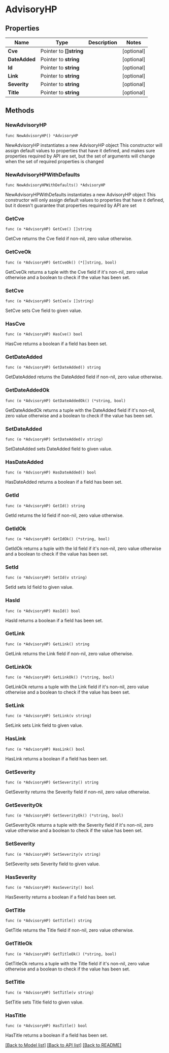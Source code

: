 # AdvisoryHP

## Properties

Name | Type | Description | Notes
------------ | ------------- | ------------- | -------------
**Cve** | Pointer to **[]string** |  | [optional] 
**DateAdded** | Pointer to **string** |  | [optional] 
**Id** | Pointer to **string** |  | [optional] 
**Link** | Pointer to **string** |  | [optional] 
**Severity** | Pointer to **string** |  | [optional] 
**Title** | Pointer to **string** |  | [optional] 

## Methods

### NewAdvisoryHP

`func NewAdvisoryHP() *AdvisoryHP`

NewAdvisoryHP instantiates a new AdvisoryHP object
This constructor will assign default values to properties that have it defined,
and makes sure properties required by API are set, but the set of arguments
will change when the set of required properties is changed

### NewAdvisoryHPWithDefaults

`func NewAdvisoryHPWithDefaults() *AdvisoryHP`

NewAdvisoryHPWithDefaults instantiates a new AdvisoryHP object
This constructor will only assign default values to properties that have it defined,
but it doesn't guarantee that properties required by API are set

### GetCve

`func (o *AdvisoryHP) GetCve() []string`

GetCve returns the Cve field if non-nil, zero value otherwise.

### GetCveOk

`func (o *AdvisoryHP) GetCveOk() (*[]string, bool)`

GetCveOk returns a tuple with the Cve field if it's non-nil, zero value otherwise
and a boolean to check if the value has been set.

### SetCve

`func (o *AdvisoryHP) SetCve(v []string)`

SetCve sets Cve field to given value.

### HasCve

`func (o *AdvisoryHP) HasCve() bool`

HasCve returns a boolean if a field has been set.

### GetDateAdded

`func (o *AdvisoryHP) GetDateAdded() string`

GetDateAdded returns the DateAdded field if non-nil, zero value otherwise.

### GetDateAddedOk

`func (o *AdvisoryHP) GetDateAddedOk() (*string, bool)`

GetDateAddedOk returns a tuple with the DateAdded field if it's non-nil, zero value otherwise
and a boolean to check if the value has been set.

### SetDateAdded

`func (o *AdvisoryHP) SetDateAdded(v string)`

SetDateAdded sets DateAdded field to given value.

### HasDateAdded

`func (o *AdvisoryHP) HasDateAdded() bool`

HasDateAdded returns a boolean if a field has been set.

### GetId

`func (o *AdvisoryHP) GetId() string`

GetId returns the Id field if non-nil, zero value otherwise.

### GetIdOk

`func (o *AdvisoryHP) GetIdOk() (*string, bool)`

GetIdOk returns a tuple with the Id field if it's non-nil, zero value otherwise
and a boolean to check if the value has been set.

### SetId

`func (o *AdvisoryHP) SetId(v string)`

SetId sets Id field to given value.

### HasId

`func (o *AdvisoryHP) HasId() bool`

HasId returns a boolean if a field has been set.

### GetLink

`func (o *AdvisoryHP) GetLink() string`

GetLink returns the Link field if non-nil, zero value otherwise.

### GetLinkOk

`func (o *AdvisoryHP) GetLinkOk() (*string, bool)`

GetLinkOk returns a tuple with the Link field if it's non-nil, zero value otherwise
and a boolean to check if the value has been set.

### SetLink

`func (o *AdvisoryHP) SetLink(v string)`

SetLink sets Link field to given value.

### HasLink

`func (o *AdvisoryHP) HasLink() bool`

HasLink returns a boolean if a field has been set.

### GetSeverity

`func (o *AdvisoryHP) GetSeverity() string`

GetSeverity returns the Severity field if non-nil, zero value otherwise.

### GetSeverityOk

`func (o *AdvisoryHP) GetSeverityOk() (*string, bool)`

GetSeverityOk returns a tuple with the Severity field if it's non-nil, zero value otherwise
and a boolean to check if the value has been set.

### SetSeverity

`func (o *AdvisoryHP) SetSeverity(v string)`

SetSeverity sets Severity field to given value.

### HasSeverity

`func (o *AdvisoryHP) HasSeverity() bool`

HasSeverity returns a boolean if a field has been set.

### GetTitle

`func (o *AdvisoryHP) GetTitle() string`

GetTitle returns the Title field if non-nil, zero value otherwise.

### GetTitleOk

`func (o *AdvisoryHP) GetTitleOk() (*string, bool)`

GetTitleOk returns a tuple with the Title field if it's non-nil, zero value otherwise
and a boolean to check if the value has been set.

### SetTitle

`func (o *AdvisoryHP) SetTitle(v string)`

SetTitle sets Title field to given value.

### HasTitle

`func (o *AdvisoryHP) HasTitle() bool`

HasTitle returns a boolean if a field has been set.


[[Back to Model list]](../README.md#documentation-for-models) [[Back to API list]](../README.md#documentation-for-api-endpoints) [[Back to README]](../README.md)


